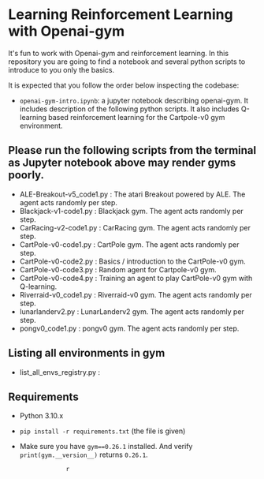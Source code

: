 # Learning Reinforcement Learning with Openai-gym
It's fun to work with Openai-gym and reinforcement learning. In this repository you are going to find a notebook and several python scripts to introduce to you only the basics.

It is expected that you follow the order below inspecting the codebase:

* `openai-gym-intro.ipynb`: a jupyter notebook describing openai-gym. It includes description of the following python scripts. It also includes Q-learning based reinforcement learning for the Cartpole-v0 gym environment.

## Please run the following scripts from the terminal as Jupyter notebook above may render gyms poorly.
* ALE-Breakout-v5_code1.py : The atari Breakout powered by ALE. The agent acts randomly per step.
* Blackjack-v1-code1.py : Blackjack gym. The agent acts randomly per step.
* CarRacing-v2-code1.py : CarRacing gym. The agent acts randomly per step.
* CartPole-v0-code1.py : CartPole gym. The agent acts randomly per step.
* CartPole-v0-code2.py : Basics / introduction to the CartPole-v0 gym.
* CartPole-v0-code3.py : Random agent for Cartpole-v0 gym.
* CartPole-v0-code4.py : Training an agent to play CartPole-v0 gym with Q-learning.
* Riverraid-v0_code1.py : Riverraid-v0 gym. The agent acts randomly per step.
* lunarlanderv2.py : LunarLanderv2 gym. The agent acts randomly per step.
* pongv0_code1.py : pongv0 gym. The agent acts randomly per step.

## Listing all environments in gym
* list_all_envs_registry.py :


## Requirements
* Python 3.10.x
* `pip install -r requirements.txt` (the file is given)
* Make sure you have `gym==0.26.1` installed. And verify `print(gym.__version__)` returns `0.26.1`.



                   
                   r
